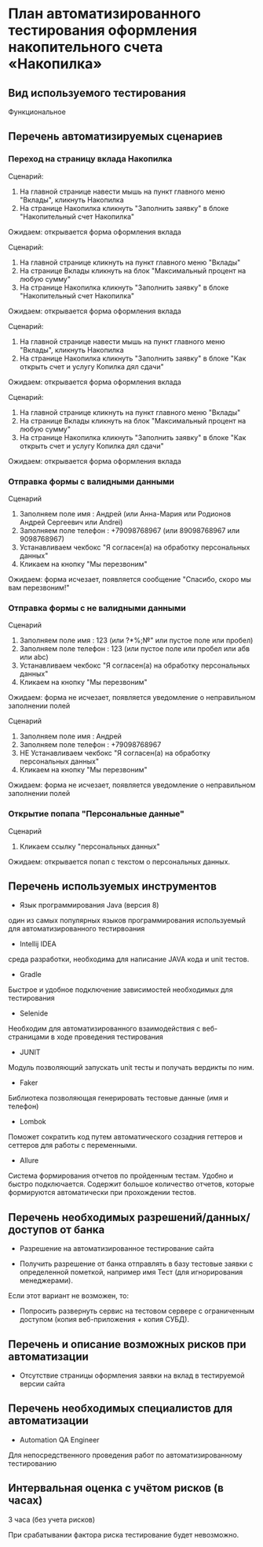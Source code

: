 # План автоматизированного тестирования оформления накопительного счета «Накопилка»

## Вид используемого тестирования

Функциональное


## Перечень автоматизируемых сценариев

### Переход на страницу вклада Накопилка

Сценарий:

1. На главной странице навести мышь на пункт главного меню "Вклады", кликнуть Накопилка
2. На странице Накопилка кликнуть "Заполнить заявку" в блоке "Накопительный счет Накопилка"

Ожидаем: открывается форма оформления вклада

Сценарий:

1. На главной странице кликнуть на пункт главного меню "Вклады"
2. На странице Вклады кликнуть на блок "Максимальный процент на любую сумму"
3. На странице Накопилка кликнуть "Заполнить заявку" в блоке "Накопительный счет Накопилка"

Ожидаем: открывается форма оформления вклада

Сценарий:

1. На главной странице навести мышь на пункт главного меню "Вклады", кликнуть Накопилка
2. На странице Накопилка кликнуть "Заполнить заявку" в блоке "Как открыть счет и услугу Копилка дял сдачи"

Ожидаем: открывается форма оформления вклада

Сценарий:

1. На главной странице кликнуть на пункт главного меню "Вклады"
2. На странице Вклады кликнуть на блок "Максимальный процент на любую сумму"
3. На странице Накопилка кликнуть "Заполнить заявку" в блоке "Как открыть счет и услугу Копилка дял сдачи"

Ожидаем: открывается форма оформления вклада


### Отправка формы с валидными данными

Сценарий

1. Заполняем поле имя : Андрей (или Анна-Мария или Родионов Андрей Cергеевич или Andrei)
2. Заполняем поле телефон : +79098768967 (или 89098768967 или 9098768967)
3. Устанавливаем чекбокс "Я согласен(а) на обработку персональных данных"
4. Кликаем на кнопку "Мы перезвоним"

Ожидаем: форма исчезает, появляется сообщение "Спасибо, скоро мы вам перезвоним!"

### Отправка формы с не валидными данными

Сценарий

1. Заполняем поле имя : 123 (или ?*%;№" или пустое поле или пробел)
2. Заполняем поле телефон : 123 (или пустое поле или пробел или абв или abc)
3. Устанавливаем чекбокс "Я согласен(а) на обработку персональных данных"
4. Кликаем на кнопку "Мы перезвоним"

Ожидаем: форма не исчезает, появляется уведомление о неправильном заполнении полей

Сценарий

1. Заполняем поле имя : Андрей 
2. Заполняем поле телефон : +79098768967
3. НЕ Устанавливаем чекбокс "Я согласен(а) на обработку персональных данных"
4. Кликаем на кнопку "Мы перезвоним"

Ожидаем: форма не исчезает, появляется уведомление о неправильном заполнении полей

### Открытие попапа "Персональные данные"

Сценарий

1. Кликаем ссылку "персональных данных"

Ожидаем: открывается попап с текстом о персональных данных.

## Перечень используемых инструментов

- Язык программирования Java (версия 8)

один из самых популярных языков программирования используемый для автоматизированного тестирвоания

- Intellij IDEA

среда разработки, необходима для написание JAVA кода и unit тестов.

- Gradle 

Быстрое и удобное подключение зависимостей необходимых для тестирования

- Selenide

Необходим для автоматизированного взаимодействия с веб-страницами в ходе проведения тестирования 

- JUNIT

Модуль позволяющий запускать unit тесты и получать вердикты по ним.

- Faker

Библиотека позволяющая генерировать тестовые данные (имя и телефон)

- Lombok

Поможет сократить код путем автоматического созадния геттеров и сеттеров для работы с переменными.

- Allure

Система формирования отчетов по пройденным тестам. Удобно и быстро подключается. Содержит большое количество отчетов, которые формируются автоматически при прохождении тестов.


## Перечень необходимых разрешений/данных/доступов от банка

- Разрешение на автоматизированное тестирование сайта

- Получить разрешение от банка отправлять в базу тестовые заявки с определенной пометкой, например имя Тест (для игнорирования менеджерами).

Если этот вариант не возможен, то:

- Попросить развернуть сервис на тестовом сервере с ограниченным доступом (копия веб-приложения + копия СУБД).

## Перечень и описание возможных рисков при автоматизации

- Отсутствие страницы оформления заявки на вклад в тестируемой версии сайта

## Перечень необходимых специалистов для автоматизации

- Automation QA Engineer

Для непосредственного проведения работ по автоматизированному тестированию

## Интервальная оценка с учётом рисков (в часах)

3 часа (без учета рисков)

При срабатывании фактора риска тестирование будет невозможно.
